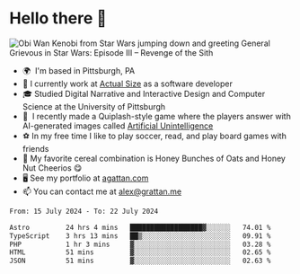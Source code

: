 <!--
**GameDog9988/GameDog9988** is a ✨ _special_ ✨ repository because its `README.md` (this file) appears on your GitHub profile.

Here are some ideas to get you started:

- 🔭 I’m currently working on ...
- 🌱 I’m currently learning ...
- 👯 I’m looking to collaborate on ...
- 🤔 I’m looking for help with ...
- 💬 Ask me about ...
- 📫 How to reach me: ...
- 😄 Pronouns: ...
- ⚡ Fun fact: ...
-->



Hello there 👋
==================================

![Obi Wan Kenobi from Star Wars jumping down and greeting General Grievous in Star Wars: Episode III – Revenge of the Sith](https://github.com/agrattan0820/agrattan0820/assets/51346343/689e56eb-29be-46a5-a079-28ea727b5f7e)


- 🌍  I'm based in Pittsburgh, PA
- 🔭  I currently work at [Actual Size](https://actualsize.com/) as a software developer
- 🎓  Studied Digital Narrative and Interactive Design and Computer Science at the University of Pittsburgh
- 👾  I recently made a Quiplash-style game where the players answer with AI-generated images called [Artificial Unintelligence](https://github.com/agrattan0820/artificial-unintelligence)
- ⚽  In my free time I like to play soccer, read, and play board games with friends
- 🥣  My favorite cereal combination is Honey Bunches of Oats and Honey Nut Cheerios 😋
- 🖥️  See my portfolio at [agattan.com](http://agrattan.com/)
- 📫  You can contact me at [alex@grattan.me](mailto:alex@grattan.me)

<!--START_SECTION:waka-->

```txt
From: 15 July 2024 - To: 22 July 2024

Astro         24 hrs 4 mins   ██████████████████▓░░░░░░   74.01 %
TypeScript    3 hrs 13 mins   ██▒░░░░░░░░░░░░░░░░░░░░░░   09.91 %
PHP           1 hr 3 mins     ▓░░░░░░░░░░░░░░░░░░░░░░░░   03.28 %
HTML          51 mins         ▓░░░░░░░░░░░░░░░░░░░░░░░░   02.65 %
JSON          51 mins         ▓░░░░░░░░░░░░░░░░░░░░░░░░   02.63 %
```

<!--END_SECTION:waka-->
